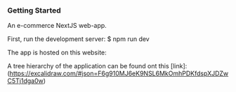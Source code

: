 ### Getting Started

An e-commerce NextJS web-app.

First, run the development server: $ npm run dev

The app is hosted on this website: 

A tree hierarchy of the application can be found ont this [link]: (https://excalidraw.com/#json=F6g910MJ6eK9NSL6MkOmhPDKfdspXJDZwC5Tj1dga0w)


